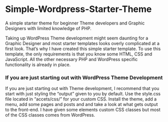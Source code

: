 # Simple-Wordpress-Starter-Theme
A simple starter theme for beginner Theme developers and Graphic Designers with limited knowledge of PHP. 

Taking up WordPress Theme development might seem daunting for a Graphic Designer and most starter templates looks overly complicated at a first look. That’s why I have created this simple starter template. To use this template, the only requirements is that you know some HTML, CSS and JavaScript. All the other necessary PHP and WordPress specific functionality is already in place.


### If you are just starting out with WordPress Theme Development
If you are just starting out with Theme development, I recommend that you start with just styling the “output” given to you by default. Use the style.css file located in “accets/css/” for your custom CSS. Install the theme, add a menu, add some pages and posts and and take a look at what gets output to the front-end. I have given some elements custom CSS classes but most of the CSS classes comes from WordPress. 

